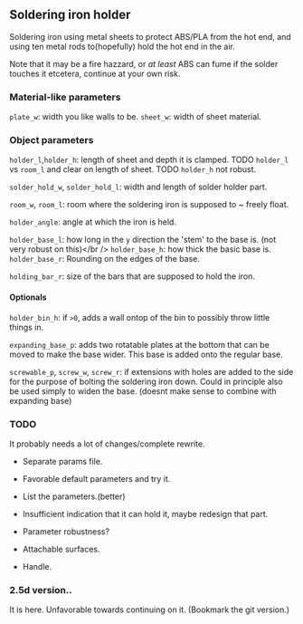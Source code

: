 
## Soldering iron holder
Soldering iron using metal sheets to protect ABS/PLA from the hot end, and
using ten metal rods to(hopefully) hold the hot end in the air.

Note that it may be a fire hazzard, or *at least* ABS can fume if the solder 
touches it etcetera, continue at your own risk.

### Material-like parameters
`plate_w`: width you like walls to be.
`sheet_w`: width of sheet material.

### Object parameters

`holder_l`,`holder_h`: length of sheet and depth it is clamped.
TODO `holder_l` vs `room_l` and clear on length of sheet.
TODO `holder_h` not robust.

`solder_hold_w`, `solder_hold_l`: width and length of solder holder part.

`room_w`, `room_l`: room where the soldering iron is supposed to ~ freely
float.

`holder_angle`: angle at which the iron is held.

`holder_base_l`: how long in the `y` direction the 'stem' to the base is.
(not very robust on this)</br />
`holder_base_h`: how thick the basic base is.
`holder_base_r`: Rounding on the edges of the base.

`holding_bar_r`: size of the bars that are supposed to hold the iron.

#### Optionals
`holder_bin_h`: if `>0`, adds a wall ontop of the bin to possibly throw 
little things in.

`expanding_base_p`: adds two rotatable plates at the bottom that can be 
moved to make the base wider. This base is added onto the regular base.

`screwable_p`, `screw_w`, `screw_r`: if extensions with holes are added to the
side for the purpose of bolting the soldering iron down. Could in principle
also be used simply to widen the base.
(doesnt make sense to combine with expanding base)

### TODO

It probably needs a lot of changes/complete rewrite.

* Separate params file.

* Favorable default parameters and try it.

* List the parameters.(better)

* Insufficient indication that it can hold it, maybe redesign that part.

* Parameter robustness?

* Attachable surfaces.

* Handle.

### 2.5d version..
It is here. Unfavorable towards continuing on it. (Bookmark the git version.)
